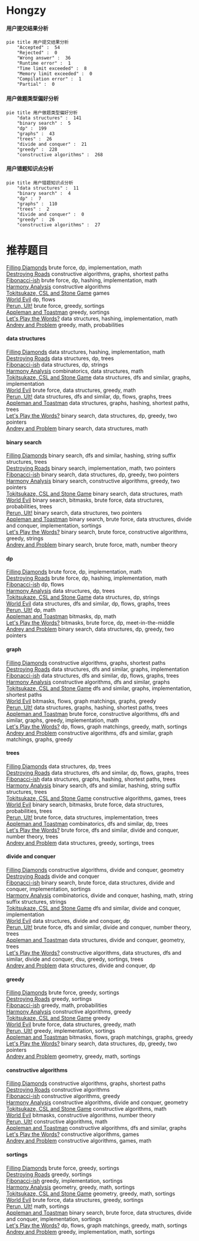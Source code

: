 # Hongzy
<!-- tabs:start -->
#### **用户提交结果分析**

```mermaid
pie title 用户提交结果分析
    "Accepted" :  54
    "Rejected" :  0
    "Wrong answer" :  36
    "Runtime error" :  1
    "Time limit exceeded" :  8
    "Memory limit exceeded" :  0
    "Compilation error" :  1
    "Partial" :  0
```
#### **用户做题类型偏好分析**

```mermaid
pie title 用户做题类型偏好分析
    "data structures" :  141
    "binary search" :  5
    "dp" :  199
    "graphs" :  43
    "trees" :  26
    "divide and conquer" :  21
    "greedy" :  228
    "constructive algorithms" :  268
```
#### **用户错题知识点分析**

```mermaid
pie title 用户错题知识点分析
    "data structures" :  11
    "binary search" :  4
    "dp" :  7
    "graphs" :  110
    "trees" :  2
    "divide and conquer" :  0
    "greedy" :  26
    "constructive algorithms" :  27
```
<!-- tabs:end -->
# 推荐题目
[Filling Diamonds](http://codeforces.com/problemset/problem/1339/A)		brute force,
                        dp,
                        implementation,
                        math		  
[Destroying Roads](https://codeforces.com/contest/544/problem/D)		constructive algorithms,
                        graphs,
                        shortest paths		  
[Fibonacci-ish](http://codeforces.com/problemset/problem/633/D)		brute force,
                        dp,
                        hashing,
                        implementation,
                        math		  
[Harmony Analysis](http://codeforces.com/problemset/problem/610/C)		constructive algorithms		  
[Tokitsukaze, CSL and Stone Game](http://codeforces.com/problemset/problem/1190/B)		games		  
[World Evil](http://codeforces.com/problemset/problem/62/E)		dp,
                        flows		  
[Perun, Ult!](http://codeforces.com/problemset/problem/912/C)		brute force,
                        greedy,
                        sortings		  
[Appleman and Toastman](https://codeforces.com/contest/462/problem/C)		greedy,
                        sortings		  
[Let's Play the Words?](http://codeforces.com/problemset/problem/1277/D)		data structures,
                        hashing,
                        implementation,
                        math		  
[Andrey and Problem](http://codeforces.com/problemset/problem/442/B)		greedy,
                        math,
                        probabilities		  
<!-- tabs:start -->
#### **data structures**
[Filling Diamonds](http://codeforces.com/problemset/problem/1277/D)		data structures,
                        hashing,
                        implementation,
                        math		  
[Destroying Roads](http://codeforces.com/problemset/problem/1039/D)		data structures,
                        dp,
                        trees		  
[Fibonacci-ish](http://codeforces.com/problemset/problem/1366/G)		data structures,
                        dp,
                        strings		  
[Harmony Analysis](http://codeforces.com/problemset/problem/1037/F)		combinatorics,
                        data structures,
                        math		  
[Tokitsukaze, CSL and Stone Game](http://codeforces.com/problemset/problem/29/C)		data structures,
                        dfs and similar,
                        graphs,
                        implementation		  
[World Evil](http://codeforces.com/problemset/problem/1185/C2)		brute force,
                        data structures,
                        greedy,
                        math		  
[Perun, Ult!](http://codeforces.com/problemset/problem/1263/F)		data structures,
                        dfs and similar,
                        dp,
                        flows,
                        graphs,
                        trees		  
[Appleman and Toastman](http://codeforces.com/problemset/problem/763/D)		data structures,
                        graphs,
                        hashing,
                        shortest paths,
                        trees		  
[Let's Play the Words?](http://codeforces.com/problemset/problem/1492/C)		binary search,
                        data structures,
                        dp,
                        greedy,
                        two pointers		  
[Andrey and Problem](http://codeforces.com/problemset/problem/1490/G)		binary search,
                        data structures,
                        math		  
#### **binary search**
[Filling Diamonds](http://codeforces.com/problemset/problem/504/E)		binary search,
                        dfs and similar,
                        hashing,
                        string suffix structures,
                        trees		  
[Destroying Roads](http://codeforces.com/problemset/problem/1355/C)		binary search,
                        implementation,
                        math,
                        two pointers		  
[Fibonacci-ish](http://codeforces.com/problemset/problem/1492/C)		binary search,
                        data structures,
                        dp,
                        greedy,
                        two pointers		  
[Harmony Analysis](http://codeforces.com/problemset/problem/1463/D)		binary search,
                        constructive algorithms,
                        greedy,
                        two pointers		  
[Tokitsukaze, CSL and Stone Game](http://codeforces.com/problemset/problem/1490/G)		binary search,
                        data structures,
                        math		  
[World Evil](http://codeforces.com/problemset/problem/1479/D)		binary search,
                        bitmasks,
                        brute force,
                        data structures,
                        probabilities,
                        trees		  
[Perun, Ult!](http://codeforces.com/problemset/problem/1436/E)		binary search,
                        data structures,
                        two pointers		  
[Appleman and Toastman](http://codeforces.com/problemset/problem/1461/D)		binary search,
                        brute force,
                        data structures,
                        divide and conquer,
                        implementation,
                        sortings		  
[Let's Play the Words?](http://codeforces.com/problemset/problem/1493/C)		binary search,
                        brute force,
                        constructive algorithms,
                        greedy,
                        strings		  
[Andrey and Problem](http://codeforces.com/problemset/problem/1487/D)		binary search,
                        brute force,
                        math,
                        number theory		  
#### **dp**
[Filling Diamonds](http://codeforces.com/problemset/problem/1339/A)		brute force,
                        dp,
                        implementation,
                        math		  
[Destroying Roads](http://codeforces.com/problemset/problem/633/D)		brute force,
                        dp,
                        hashing,
                        implementation,
                        math		  
[Fibonacci-ish](http://codeforces.com/problemset/problem/62/E)		dp,
                        flows		  
[Harmony Analysis](http://codeforces.com/problemset/problem/1039/D)		data structures,
                        dp,
                        trees		  
[Tokitsukaze, CSL and Stone Game](http://codeforces.com/problemset/problem/1366/G)		data structures,
                        dp,
                        strings		  
[World Evil](http://codeforces.com/problemset/problem/1263/F)		data structures,
                        dfs and similar,
                        dp,
                        flows,
                        graphs,
                        trees		  
[Perun, Ult!](http://codeforces.com/problemset/problem/1182/A)		dp,
                        math		  
[Appleman and Toastman](http://codeforces.com/problemset/problem/1034/E)		bitmasks,
                        dp,
                        math		  
[Let's Play the Words?](http://codeforces.com/problemset/problem/1105/E)		bitmasks,
                        brute force,
                        dp,
                        meet-in-the-middle		  
[Andrey and Problem](http://codeforces.com/problemset/problem/1492/C)		binary search,
                        data structures,
                        dp,
                        greedy,
                        two pointers		  
#### **graph**
[Filling Diamonds](https://codeforces.com/contest/544/problem/D)		constructive algorithms,
                        graphs,
                        shortest paths		  
[Destroying Roads](http://codeforces.com/problemset/problem/29/C)		data structures,
                        dfs and similar,
                        graphs,
                        implementation		  
[Fibonacci-ish](http://codeforces.com/problemset/problem/1263/F)		data structures,
                        dfs and similar,
                        dp,
                        flows,
                        graphs,
                        trees		  
[Harmony Analysis](http://codeforces.com/problemset/problem/901/D)		constructive algorithms,
                        dfs and similar,
                        graphs		  
[Tokitsukaze, CSL and Stone Game](http://codeforces.com/problemset/problem/1301/F)		dfs and similar,
                        graphs,
                        implementation,
                        shortest paths		  
[World Evil](http://codeforces.com/problemset/problem/1009/G)		bitmasks,
                        flows,
                        graph matchings,
                        graphs,
                        greedy		  
[Perun, Ult!](http://codeforces.com/problemset/problem/763/D)		data structures,
                        graphs,
                        hashing,
                        shortest paths,
                        trees		  
[Appleman and Toastman](http://codeforces.com/problemset/problem/1487/C)		brute force,
                        constructive algorithms,
                        dfs and similar,
                        graphs,
                        greedy,
                        implementation,
                        math		  
[Let's Play the Words?](http://codeforces.com/problemset/problem/1437/C)		dp,
                        flows,
                        graph matchings,
                        greedy,
                        math,
                        sortings		  
[Andrey and Problem](http://codeforces.com/problemset/problem/1470/D)		constructive algorithms,
                        dfs and similar,
                        graph matchings,
                        graphs,
                        greedy		  
#### **trees**
[Filling Diamonds](http://codeforces.com/problemset/problem/1039/D)		data structures,
                        dp,
                        trees		  
[Destroying Roads](http://codeforces.com/problemset/problem/1263/F)		data structures,
                        dfs and similar,
                        dp,
                        flows,
                        graphs,
                        trees		  
[Fibonacci-ish](http://codeforces.com/problemset/problem/763/D)		data structures,
                        graphs,
                        hashing,
                        shortest paths,
                        trees		  
[Harmony Analysis](http://codeforces.com/problemset/problem/504/E)		binary search,
                        dfs and similar,
                        hashing,
                        string suffix structures,
                        trees		  
[Tokitsukaze, CSL and Stone Game](http://codeforces.com/problemset/problem/1110/G)		constructive algorithms,
                        games,
                        trees		  
[World Evil](http://codeforces.com/problemset/problem/1479/D)		binary search,
                        bitmasks,
                        brute force,
                        data structures,
                        probabilities,
                        trees		  
[Perun, Ult!](http://codeforces.com/problemset/problem/1511/C)		brute force,
                        data structures,
                        implementation,
                        trees		  
[Appleman and Toastman](http://codeforces.com/problemset/problem/1499/F)		combinatorics,
                        dfs and similar,
                        dp,
                        trees		  
[Let's Play the Words?](http://codeforces.com/problemset/problem/1491/E)		brute force,
                        dfs and similar,
                        divide and conquer,
                        number theory,
                        trees		  
[Andrey and Problem](http://codeforces.com/problemset/problem/1466/D)		data structures,
                        greedy,
                        sortings,
                        trees		  
#### **divide and conquer**
[Filling Diamonds](http://codeforces.com/problemset/problem/1070/M)		constructive algorithms,
                        divide and conquer,
                        geometry		  
[Destroying Roads](http://codeforces.com/problemset/problem/1470/F)		divide and conquer		  
[Fibonacci-ish](http://codeforces.com/problemset/problem/1461/D)		binary search,
                        brute force,
                        data structures,
                        divide and conquer,
                        implementation,
                        sortings		  
[Harmony Analysis](http://codeforces.com/problemset/problem/1466/G)		combinatorics,
                        divide and conquer,
                        hashing,
                        math,
                        string suffix structures,
                        strings		  
[Tokitsukaze, CSL and Stone Game](http://codeforces.com/problemset/problem/1490/D)		dfs and similar,
                        divide and conquer,
                        implementation		  
[World Evil](https://codeforces.com/contest/1483/problem/C)		data structures,
                        divide and conquer,
                        dp		  
[Perun, Ult!](http://codeforces.com/problemset/problem/1491/E)		brute force,
                        dfs and similar,
                        divide and conquer,
                        number theory,
                        trees		  
[Appleman and Toastman](http://codeforces.com/problemset/problem/1303/G)		data structures,
                        divide and conquer,
                        geometry,
                        trees		  
[Let's Play the Words?](http://codeforces.com/problemset/problem/1494/D)		constructive algorithms,
                        data structures,
                        dfs and similar,
                        divide and conquer,
                        dsu,
                        greedy,
                        sortings,
                        trees		  
[Andrey and Problem](http://codeforces.com/problemset/problem/1482/E)		data structures,
                        divide and conquer,
                        dp		  
#### **greedy**
[Filling Diamonds](http://codeforces.com/problemset/problem/912/C)		brute force,
                        greedy,
                        sortings		  
[Destroying Roads](https://codeforces.com/contest/462/problem/C)		greedy,
                        sortings		  
[Fibonacci-ish](http://codeforces.com/problemset/problem/442/B)		greedy,
                        math,
                        probabilities		  
[Harmony Analysis](http://codeforces.com/problemset/problem/605/A)		constructive algorithms,
                        greedy		  
[Tokitsukaze, CSL and Stone Game](http://codeforces.com/problemset/problem/835/B)		greedy		  
[World Evil](http://codeforces.com/problemset/problem/1185/C2)		brute force,
                        data structures,
                        greedy,
                        math		  
[Perun, Ult!](http://codeforces.com/problemset/problem/1300/B)		greedy,
                        implementation,
                        sortings		  
[Appleman and Toastman](http://codeforces.com/problemset/problem/1009/G)		bitmasks,
                        flows,
                        graph matchings,
                        graphs,
                        greedy		  
[Let's Play the Words?](http://codeforces.com/problemset/problem/1492/C)		binary search,
                        data structures,
                        dp,
                        greedy,
                        two pointers		  
[Andrey and Problem](https://codeforces.com/contest/1496/problem/C)		geometry,
                        greedy,
                        math,
                        sortings		  
#### **constructive algorithms**
[Filling Diamonds](https://codeforces.com/contest/544/problem/D)		constructive algorithms,
                        graphs,
                        shortest paths		  
[Destroying Roads](http://codeforces.com/problemset/problem/610/C)		constructive algorithms		  
[Fibonacci-ish](http://codeforces.com/problemset/problem/605/A)		constructive algorithms,
                        greedy		  
[Harmony Analysis](http://codeforces.com/problemset/problem/1070/M)		constructive algorithms,
                        divide and conquer,
                        geometry		  
[Tokitsukaze, CSL and Stone Game](http://codeforces.com/problemset/problem/286/A)		constructive algorithms,
                        math		  
[World Evil](http://codeforces.com/problemset/problem/912/B)		bitmasks,
                        constructive algorithms,
                        number theory		  
[Perun, Ult!](http://codeforces.com/problemset/problem/710/C)		constructive algorithms,
                        math		  
[Appleman and Toastman](http://codeforces.com/problemset/problem/901/D)		constructive algorithms,
                        dfs and similar,
                        graphs		  
[Let's Play the Words?](http://codeforces.com/problemset/problem/1451/F)		constructive algorithms,
                        games		  
[Andrey and Problem](http://codeforces.com/problemset/problem/1455/C)		constructive algorithms,
                        games,
                        math		  
#### **sortings**
[Filling Diamonds](http://codeforces.com/problemset/problem/912/C)		brute force,
                        greedy,
                        sortings		  
[Destroying Roads](https://codeforces.com/contest/462/problem/C)		greedy,
                        sortings		  
[Fibonacci-ish](http://codeforces.com/problemset/problem/1300/B)		greedy,
                        implementation,
                        sortings		  
[Harmony Analysis](https://codeforces.com/contest/1496/problem/C)		geometry,
                        greedy,
                        math,
                        sortings		  
[Tokitsukaze, CSL and Stone Game](http://codeforces.com/problemset/problem/1495/A)		geometry,
                        greedy,
                        math,
                        sortings		  
[World Evil](http://codeforces.com/problemset/problem/1497/A)		brute force,
                        data structures,
                        greedy,
                        sortings		  
[Perun, Ult!](http://codeforces.com/problemset/problem/1427/A)		math,
                        sortings		  
[Appleman and Toastman](http://codeforces.com/problemset/problem/1461/D)		binary search,
                        brute force,
                        data structures,
                        divide and conquer,
                        implementation,
                        sortings		  
[Let's Play the Words?](http://codeforces.com/problemset/problem/1437/C)		dp,
                        flows,
                        graph matchings,
                        greedy,
                        math,
                        sortings		  
[Andrey and Problem](http://codeforces.com/problemset/problem/1473/A)		greedy,
                        implementation,
                        math,
                        sortings		  
<!-- tabs:end -->
